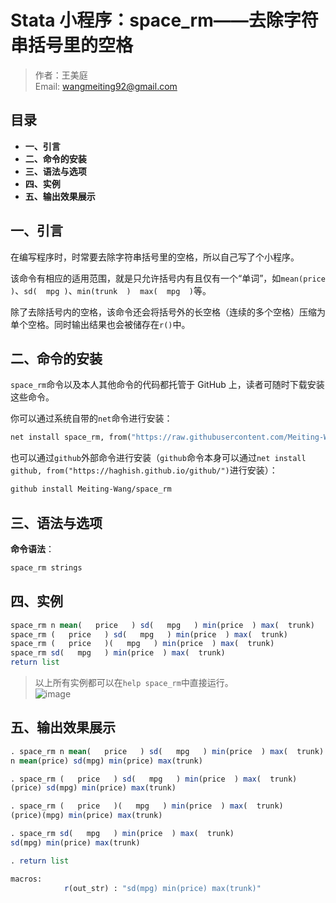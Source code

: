 # Stata 小程序：space_rm——去除字符串括号里的空格

> 作者：王美庭  
> Email: wangmeiting92@gmail.com

## 目录

- **一、引言**
- **二、命令的安装**
- **三、语法与选项**
- **四、实例**
- **五、输出效果展示**

## 一、引言

在编写程序时，时常要去除字符串括号里的空格，所以自己写了个小程序。

该命令有相应的适用范围，就是只允许括号内有且仅有一个“单词”，如`mean(price )`、`sd(  mpg )`、`min(trunk  )  max(  mpg  )`等。

除了去除括号内的空格，该命令还会将括号外的长空格（连续的多个空格）压缩为单个空格。同时输出结果也会被储存在`r()`中。

## 二、命令的安装

`space_rm`命令以及本人其他命令的代码都托管于 GitHub 上，读者可随时下载安装这些命令。

你可以通过系统自带的`net`命令进行安装：

```stata
net install space_rm, from("https://raw.githubusercontent.com/Meiting-Wang/space_rm/master")
```

也可以通过`github`外部命令进行安装（`github`命令本身可以通过`net install github, from("https://haghish.github.io/github/")`进行安装）：

```stata
github install Meiting-Wang/space_rm
```

## 三、语法与选项

**命令语法**：

```stata
space_rm strings
```

## 四、实例

```stata
space_rm n mean(   price   ) sd(   mpg   ) min(price  ) max(  trunk)
space_rm (   price   ) sd(   mpg   ) min(price  ) max(  trunk)
space_rm (   price   )(   mpg   ) min(price  ) max(  trunk)
space_rm sd(   mpg   ) min(price  ) max(  trunk)
return list
```

> 以上所有实例都可以在`help space_rm`中直接运行。  
> ![image](https://user-images.githubusercontent.com/42256486/90331475-3ce06600-dfe7-11ea-8add-931f15ddb7af.png)

## 五、输出效果展示

```stata
. space_rm n mean(   price   ) sd(   mpg   ) min(price  ) max(  trunk)
n mean(price) sd(mpg) min(price) max(trunk)

. space_rm (   price   ) sd(   mpg   ) min(price  ) max(  trunk)
(price) sd(mpg) min(price) max(trunk)

. space_rm (   price   )(   mpg   ) min(price  ) max(  trunk)
(price)(mpg) min(price) max(trunk)

. space_rm sd(   mpg   ) min(price  ) max(  trunk)
sd(mpg) min(price) max(trunk)

. return list

macros:
            r(out_str) : "sd(mpg) min(price) max(trunk)"
```
